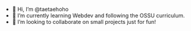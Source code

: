 - 👋 Hi, I’m @taetaehoho
- 🌱 I’m currently learning Webdev and following the OSSU curriculum. 
- 💞️ I’m looking to collaborate on small projects just for fun! 

<!---
taetaehoho/taetaehoho is a ✨ special ✨ repository because its `README.md` (this file) appears on your GitHub profile.
You can click the Preview link to take a look at your changes.
--->
